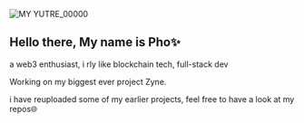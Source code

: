 ![MY YUTRE_00000](https://github.com/user-attachments/assets/dfdcce6e-ecf2-491d-b981-f95c9deba778)


## Hello there, My name is Pho✨
a web3 enthusiast, i rly like blockchain tech, full-stack dev

Working on my biggest ever project Zyne.

i have reuploaded some of my earlier projects, feel free to have a look at my repos🌐

<!--![MY YUTRE_00000](https://github.com/user-attachments/assets/f5d1f7b1-9ed1-4eda-9f1a-175f982440bc)

**phoeazy/phoeazy** is a ✨ _special_ ✨ repository because its `README.md` (this file) appears on your GitHub profile.

Here are some ideas to get you started:

- 🔭 I’m currently working on ...
- 🌱 I’m currently learning ...
- 👯 I’m looking to collaborate on ...
- 🤔 I’m looking for help with ...
- 💬 Ask me about ...
- 📫 How to reach me: ...
- 😄 Pronouns: ...
- ⚡ Fun fact: ...
-->

